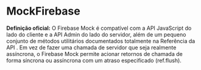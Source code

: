 # MockFirebase

**Definição oficial:** O Firebase Mock é compatível com a API JavaScript do lado do cliente e a API Admin do lado do servidor, além de um pequeno conjunto de métodos utilitários documentados totalmente na Referência da API . Em vez de fazer uma chamada de servidor que seja realmente assíncrona, o Firebase Mock permite acionar retornos de chamada de forma síncrona ou assíncrona com um atraso especificado (ref.flush).

